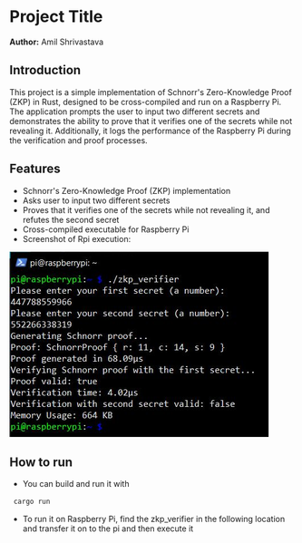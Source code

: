 # Project Title

**Author:** Amil Shrivastava

## Introduction

This project is a simple implementation of Schnorr's Zero-Knowledge Proof (ZKP) in Rust, designed to be cross-compiled and run on a Raspberry Pi. The application prompts the user to input two different secrets and demonstrates the ability to prove that it verifies one of the secrets while not revealing it. Additionally, it logs the performance of the Raspberry Pi during the verification and proof processes.

## Features
- Schnorr's Zero-Knowledge Proof (ZKP) implementation
- Asks user to input two different secrets
- Proves that it verifies one of the secrets while not revealing it, and refutes the second secret
- Cross-compiled executable for Raspberry Pi
- Screenshot of Rpi execution:

![Raspberry Pi Execution](./rpi_screenshot/rpi_execution.jpeg)

## How to run

- You can build and run it with 

 ```bash
  cargo run
 ```

- To run it on Raspberry Pi, find the zkp_verifier in the following location and transfer it on to the pi and then execute it
